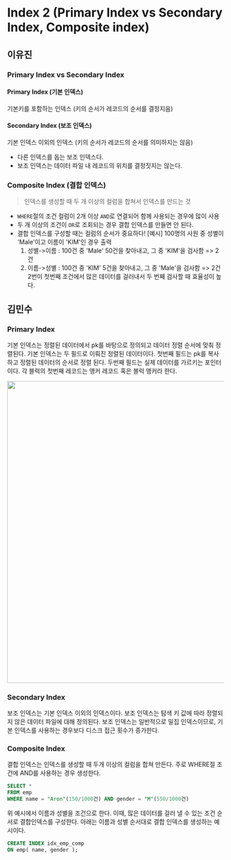 # Index 2 (Primary Index vs Secondary Index, Composite index)
## 이유진
### Primary Index vs Secondary Index
#### Primary Index (기본 인덱스)
기본키를 포함하는 인덱스 (키의 순서가 레코드의 순서를 결정지음)

#### Secondary Index (보조 인덱스)
기본 인덱스 이외의 인덱스 (키의 순서가 레코드의 순서를 의미하지는 않음)
- 다른 인덱스를 돕는 보조 인덱스다. 
- 보조 인덱스는 데이터 파일 내 레코드의 위치를 결정짓지는 않는다.

### Composite Index (결합 인덱스)
> 인덱스를 생성할 때 두 개 이상의 컬럼을 합쳐서 인덱스를 만드는 것
- `WHERE`절의 조건 컬럼이 2개 이상 `AND`로 연결되어 함께 사용되는 경우에 많이 사용
- 두 개 이상의 조건이 `OR`로 조회되는 경우 결합 인덱스를 만들면 안 된다.
- 결합 인덱스를 구성할 때는 컬럼의 순서가 중요하다!
    [예시] 100명의 사원 중 성별이 'Male'이고 이름이 'KIM'인 경우 출력
    1) 성별->이름 : 100건 중 'Male' 50건을 찾아내고, 그 중 'KIM'을 검사함 => 2건
    2) 이름->성별 : 100건 중 'KIM' 5건을 찾아내고, 그 중 'Male'을 검사함 => 2건
    2번이 첫번째 조건에서 많은 데이터를 걸러내서 두 번째 검사할 때 효율성이 높다.

## 김민수

### Primary Index

기본 인덱스는 정렬된 데이터에서 pk를 바탕으로 정의되고 데이터 정렬 순서에 맞춰 정렬된다. 기본 인덱스는 두 필드로 이뤄진 정렬된 데이터이다. 첫번째 필드는 pk를 복사하고 정렬된 데이터의 순서로 정렬 된다. 두번째 필드는 실제 데이터를 가르키는 포인터이다. 각 블럭의 첫번째 레코드는 앵커 레코드 혹은 블럭 앵커라 한다.

<img src="https://codingexplained.com/wp-content/uploads/2012/05/primary-index1.jpg" style width="700"/>

### Secondary Index

보조 인덱스는 기본 인덱스 이외의 인덱스이다. 보조 인덱스는 탐색 키 값에 따라 정렬되지 않은 데이터 파일에 대해 정의된다. 보조 인덱스는 일반적으로 밀집 인덱스이므로,  기본 인덱스를 사용하는 경우보다 디스크 접근 횟수가 증가한다.

### Composite Index

결합 인덱스는 인덱스를 생성할 때 두개 이상의 컬럼을 합쳐 만든다. 주로 WHERE절 조건에 AND를 사용하는 경우 생성한다.

``` sql
SELECT *
FROM emp
WHERE name = "Aron"(150/1000건) AND gender = "M"(550/1000건)
```

위 예시에서 이름과 성별을 조건으로 한다. 이때, 많은 데이터를 걸러 낼 수 있는 조건 순서로 결합인덱스를 구성한다. 아래는 이름과 성별 순서대로 결합 인덱스를 생성하는 예시이다.

``` sql
CREATE INDEX idx_emp_comp
ON emp( name, gender );
```
